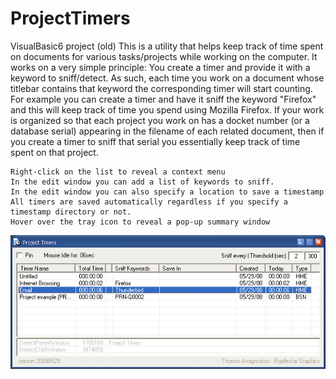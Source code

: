 # ProjectTimers
VisualBasic6 project (old)
This is a utility that helps keep track of time spent on documents for various tasks/projects while working on the computer. It works on a very simple principle: You create a timer and provide it with a keyword to sniff/detect. As such, each time you work on a document whose titlebar contains that keyword the corresponding timer will start counting. For example you can create a timer and have it sniff the keyword "Firefox" and this will keep track of  time you spend using Mozilla Firefox. If your work is organized so that each project you work on has a docket number  (or a database serial) appearing in the filename of each related document, then if you create a timer to sniff that serial you essentially keep track of time spent on that project.

    Right-click on the list to reveal a context menu
    In the edit window you can add a list of keywords to sniff.
    In the edit window you can also specify a location to save a timestamp
    All timers are saved automatically regardless if you specify a timestamp directory or not.
    Hover over the tray icon to reveal a pop-up summary window


![alt tag](https://github.com/ThomasAn73/ProjectTimers/blob/master/ProjectTimersScreen.jpg)

